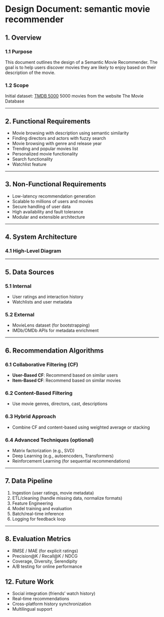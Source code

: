#  Design Document: semantic movie recommender

## 1. Overview

### 1.1 Purpose
This document outlines the design of a Semantic Movie Recommender. The goal is to help users discover movies they are likely to enjoy based on their description of the movie.
### 1.2 Scope
Initial dataset: [TMDB 5000](https://www.kaggle.com/datasets/tmdb/tmdb-movie-metadata/data) 5000 movies from the website The Movie Database

---

## 2. Functional Requirements

- Movie browsing with description using semantic similarity
- Finding directors and actors with fuzzy search
- Movie browsing with genre and release year
- Trending and popular movies list
- Personalized movie functionality
- Search functionality  
- Watchlist feature  

---

## 3. Non-Functional Requirements

- Low-latency recommendation generation  
- Scalable to millions of users and movies  
- Secure handling of user data  
- High availability and fault tolerance  
- Modular and extensible architecture  

---

## 4. System Architecture

### 4.1 High-Level Diagram


---

## 5. Data Sources

### 5.1 Internal

- User ratings and interaction history  
- Watchlists and user metadata  

### 5.2 External

- MovieLens dataset (for bootstrapping)  
- IMDb/OMDb APIs for metadata enrichment  

---

## 6. Recommendation Algorithms

### 6.1 Collaborative Filtering (CF)
- **User-Based CF**: Recommend based on similar users  
- **Item-Based CF**: Recommend based on similar movies  

### 6.2 Content-Based Filtering
- Use movie genres, directors, cast, descriptions  

### 6.3 Hybrid Approach
- Combine CF and content-based using weighted average or stacking  

### 6.4 Advanced Techniques (optional)
- Matrix factorization (e.g., SVD)  
- Deep Learning (e.g., autoencoders, Transformers)  
- Reinforcement Learning (for sequential recommendations)  

---

## 7. Data Pipeline

1. Ingestion (user ratings, movie metadata)  
2. ETL/cleaning (handle missing data, normalize formats)  
3. Feature Engineering  
4. Model training and evaluation  
5. Batch/real-time inference  
6. Logging for feedback loop  

---

## 8. Evaluation Metrics

- RMSE / MAE (for explicit ratings)  
- Precision@K / Recall@K / NDCG  
- Coverage, Diversity, Serendipity  
- A/B testing for online performance  


## 12. Future Work

- Social integration (friends’ watch history)  
- Real-time recommendations  
- Cross-platform history synchronization  
- Multilingual support  
